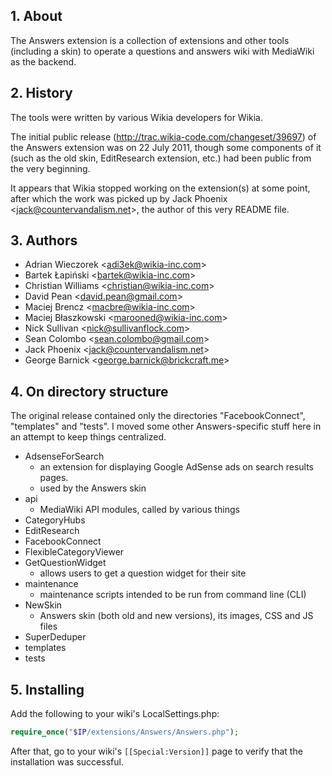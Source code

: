 ## 1. About ##
The Answers extension is a collection of extensions and other tools (including
a skin) to operate a questions and answers wiki with MediaWiki as the backend.

## 2. History ##
The tools were written by various Wikia developers for Wikia.

The initial public release (http://trac.wikia-code.com/changeset/39697) of the
Answers extension was on 22 July 2011, though some components of it (such as
the old skin, EditResearch extension, etc.) had been public from the very
beginning.

It appears that Wikia stopped working on the extension(s) at some point, after
which the work was picked up by Jack Phoenix <<jack@countervandalism.net>>, the
author of this very README file.

## 3. Authors ##
* Adrian Wieczorek <<adi3ek@wikia-inc.com>>
* Bartek Łapiński <<bartek@wikia-inc.com>>
* Christian Williams <<christian@wikia-inc.com>>
* David Pean <<david.pean@gmail.com>>
* Maciej Brencz <<macbre@wikia-inc.com>>
* Maciej Błaszkowski <<marooned@wikia-inc.com>>
* Nick Sullivan <<nick@sullivanflock.com>>
* Sean Colombo <<sean.colombo@gmail.com>>
* Jack Phoenix <<jack@countervandalism.net>>
* George Barnick <<george.barnick@brickcraft.me>>

## 4. On directory structure ##
The original release contained only the directories "FacebookConnect",
"templates" and "tests". I moved some other Answers-specific stuff here in an
attempt to keep things centralized.

* AdsenseForSearch
    * an extension for displaying Google AdSense ads on search results pages.
    * used by the Answers skin
* api
    * MediaWiki API modules, called by various things
* CategoryHubs
* EditResearch
* FacebookConnect
* FlexibleCategoryViewer
* GetQuestionWidget
    * allows users to get a question widget for their site
* maintenance
    * maintenance scripts intended to be run from command line (CLI)
* NewSkin
    * Answers skin (both old and new versions), its images, CSS and JS files
* SuperDeduper
* templates
* tests

## 5. Installing ##
Add the following to your wiki's LocalSettings.php:

```php
require_once("$IP/extensions/Answers/Answers.php");
```

After that, go to your wiki's ```[[Special:Version]]``` page to verify that the
installation was successful.
